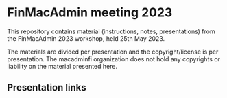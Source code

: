 # FinMacAdmin meeting 2023

This repository contains material (instructions, notes, presentations) from the FinMacAdmin 2023 workshop, held 25th May 2023.

The materials are divided per presentation and the copyright/license is per presentation. The macadminfi organization does not hold any copyrights or liability on the material presented here.

## Presentation links


